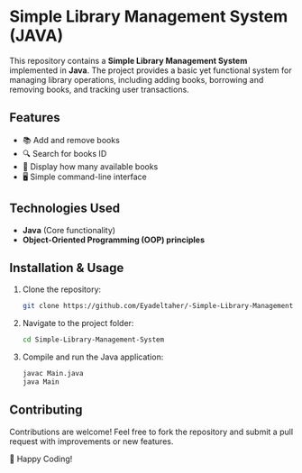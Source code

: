 # Simple Library Management System (JAVA)

This repository contains a **Simple Library Management System** implemented in **Java**. The project provides a basic yet functional system for managing library operations, including adding books, borrowing and removing books, and tracking user transactions.

## Features

- 📚 Add and remove books
- 🔍 Search for books ID
- 📄 Display how many available books
- 🖥️ Simple command-line interface

## Technologies Used

- **Java** (Core functionality)
- **Object-Oriented Programming (OOP) principles**

## Installation & Usage

1. Clone the repository:
   ```sh
   git clone https://github.com/Eyadeltaher/-Simple-Library-Management-System-JAVA-.git
   ```
2. Navigate to the project folder:
   ```sh
   cd Simple-Library-Management-System
   ```
3. Compile and run the Java application:
   ```sh
   javac Main.java
   java Main
   ```

## Contributing

Contributions are welcome! Feel free to fork the repository and submit a pull request with improvements or new features.

🚀 Happy Coding!

